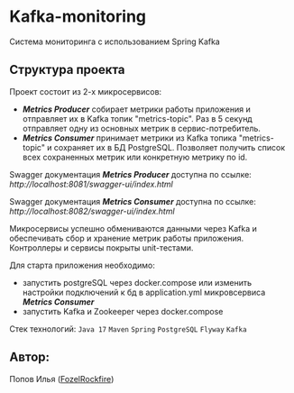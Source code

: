 # Kafka-monitoring
Система мониторинга с использованием Spring Kafka

## Структура проекта
Проект состоит из 2-х микросервисов:
- _**Metrics Producer**_ собирает метрики работы приложения и отправляет их в Kafka топик "metrics-topic". Раз в 5 секунд
отправляет одну из основных метрик в сервис-потребитель.
- _**Metrics Consumer**_ принимает метрики из Kafka топика "metrics-topic" и сохраняет их в БД PostgreSQL. Позволяет получить список всех 
сохраненных метрик или конкретную метрику по id.

Swagger документация _**Metrics Producer**_ доступна по ссылке: _http://localhost:8081/swagger-ui/index.html_

Swagger документация _**Metrics Consumer**_ доступна по ссылке: _http://localhost:8082/swagger-ui/index.html_

Микросервисы успешно обмениваются данными через Kafka и обеспечивать сбор и хранение метрик работы приложения. 
Контроллеры и сервисы покрыты unit-тестами.

Для старта приложения необходимо:
- запустить postgreSQL через docker.compose или изменить настройки подключений к бд в application.yml микровсервиса
  _**Metrics Consumer**_
- запустить Kafka и Zookeeper через docker.compose

Стек технологий:
`Java 17` `Maven` `Spring` `PostgreSQL` `Flyway` `Kafka`

## Автор:<br>
Попов Илья ([FozelRockfire](https://github.com/FozelRockfire))<br>
